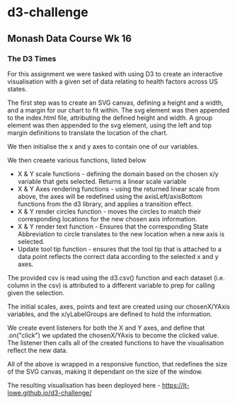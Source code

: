 # d3-challenge
## Monash Data Course Wk 16

### The D3 Times

For this assignment we were tasked with using D3 to create an interactive visualisation with a given set of data relating to health factors across US states.

The first step was to create an SVG canvas, defining a height and a width, and a margin for our chart to fit within. The svg element was then appended to the index.html file, attributing the defined height and width. A group element was then appended to the svg element, using the left and top margin definitions to translate the location of the chart.

We then initialise the x and y axes to contain one of our variables.

We then creaete various functions, listed below 
- X & Y scale functions - defining the domain based on the chosen x/y variable that gets selected. Returns a linear scale variable
- X & Y Axes rendering functions - using the returned linear scale from above, the axes will be redefined using the axisLeft/axisBottom functions from the d3 library, and applies a transition effect.
- X & Y render circles function - moves the circles to match their corresponding locations for the new chosen axis information.
- X & Y render text function - Ensures that the corresponding State Abbreviation to circle translates to the new location when a new axis is selected.
- Update tool tip function - ensures that the tool tip that is attached to a data point reflects the correct data according to the selected x and y axes.

The provided csv is read using the d3.csv() function and each dataset (i.e. column in the csv) is attributed to a different variable to prep for calling given the selection.

The initial scales, axes, points and text are created using our chosenX/YAxis variables, and the x/yLabelGroups are defined to hold the information.

We create event listeners for both the X and Y axes, and define that .on("click") we updated the chosenX/YAxis to become the clicked value. The listener then calls all of the created functions to have the visualisation reflect the new data.

All of the above is wrapped in a responsive function, that redefines the size of the SVG canvas, making it dependant on the size of the window.

The resulting visualisation has been deployed here - https://jt-lowe.github.io/d3-challenge/
